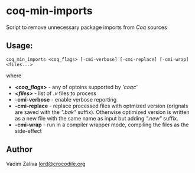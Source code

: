 # coq-min-imports
Script to remove unnecessary package imports from _Coq_ sources

## Usage: 

    coq_min_imports <coq_flags> [-cmi-verbose] [-cmi-replace] [-cmi-wrap] <files...>

where

* *__&lt;coq_flags>__* - any of optoins supported by *'coqc'*
* *__&lt;files>__* - list of *.v* files to process
* __-cmi-verbose__ - enable verbose reporting
* __-cmi-replace__ - replace processed files with optmized version (orignals are saved with the *".bak"* suffix). Otherwise optimized version is written as a new file with the same name as input but adding *".new"* suffix.
* __-cmi-wrap__ - run in a compiler wrapper mode, compiling the files as the side-effect


## Author

Vadim Zaliva <lord@crocodile.org>

